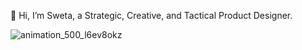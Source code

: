 👋 Hi, I’m Sweta, a Strategic, Creative, and Tactical Product Designer.


![animation_500_l6ev8okz](https://user-images.githubusercontent.com/106302376/182820105-cd86a1a1-98ac-474a-8795-ddb2bf732c12.gif)
